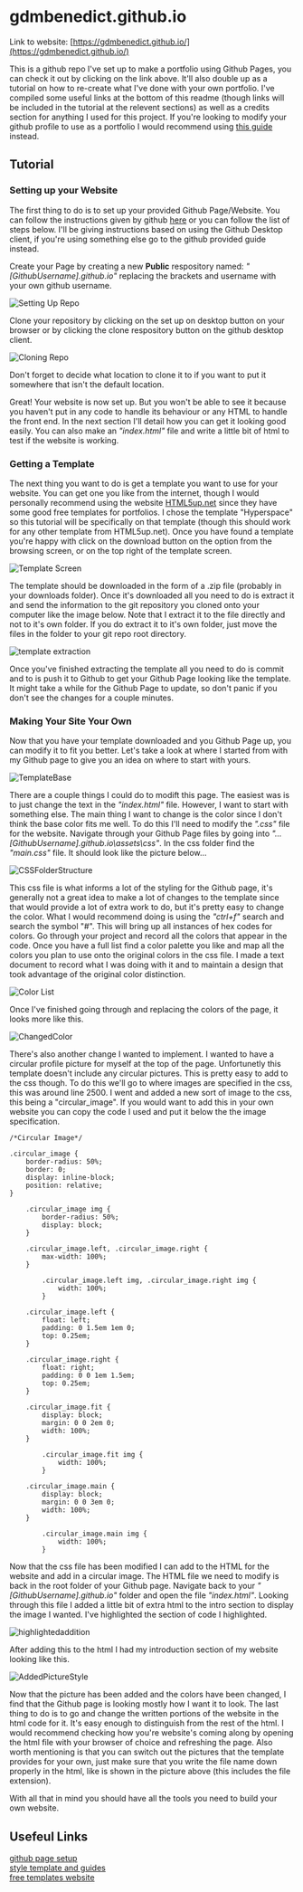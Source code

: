 # gdmbenedict.github.io

Link to website: [https://gdmbenedict.github.io/](https://gdmbenedict.github.io/)

This is a github repo I've set up to make a portfolio using Github Pages, you can check it out by clicking on the link above. It'll also double up as a tutorial on how to re-create what I've done with your own portfolio. I've compiled some useful links at the bottom of this readme (though links will be included in the tutorial at the relevent sections) as well as a credits section for anything I used for this project. If you're looking to modify your github profile to use as a portfolio I would recommend using [this guide](https://docs.github.com/en/account-and-profile/setting-up-and-managing-your-github-profile/customizing-your-profile/managing-your-profile-readme) instead.

## Tutorial

### Setting up your Website
The first thing to do is to set up your provided Github Page/Website. You can follow the instructions given by github [here](https://pages.github.com) or you can follow the list of steps below. I'll be giving instructions based on using the Github Desktop client, if you're using something else go to the github provided guide instead.

Create your Page by creating a new **Public** respository named: *"[GithubUsername].github.io"* replacing the brackets and username with your own github username.

![Setting Up Repo](https://github.com/gdmbenedict/gdmbenedict.github.io/assets/97464794/af44bee0-da9b-4d3b-9258-d8bc4045c2e5)

Clone your repository by clicking on the set up on desktop button on your browser or by clicking the clone respository button on the github desktop client.

![Cloning Repo](https://github.com/gdmbenedict/gdmbenedict.github.io/assets/97464794/afb6dd81-ff42-401d-9dba-27299c9ad6ba)

Don't forget to decide what location to clone it to if you want to put it somewhere that isn't the default location.

Great! Your website is now set up. But you won't be able to see it because you haven't put in any code to handle its behaviour or any HTML to handle the front end. In the next section I'll detail how you can get it looking good easily. You can also make an *"index.html"* file and write a little bit of html to test if the website is working.

### Getting a Template
The next thing you want to do is get a template you want to use for your website. You can get one you like from the internet, though I would personally recommend using the website [HTML5up.net](https://html5up.net/) since they have some good free templates for portfolios. I chose the template "Hyperspace" so this tutorial will be specifically on that template (though this should work for any other template from HTML5up.net). Once you have found a template you're happy with click on the download button on the option from the browsing screen, or on the top right of the template screen.

![Template Screen](https://github.com/gdmbenedict/gdmbenedict.github.io/assets/97464794/48c2dadf-2276-4a51-95a3-087a4cb50d55)

The template should be downloaded in the form of a .zip file (probably in your downloads folder). Once it's downloaded all you need to do is extract it and send the information to the git repository you cloned onto your computer like the image below. Note that I extract it to the file directly and not to it's own folder. If you do extract it to it's own folder, just move the files in the folder to your git repo root directory.

![template extraction](https://github.com/gdmbenedict/gdmbenedict.github.io/assets/97464794/07b5051f-eaa4-4eaf-85e9-648be94a0fb9)

Once you've finished extracting the template all you need to do is commit and to is push it to Github to get your Github Page looking like the template. It might take a while for the Github Page to update, so don't panic if you don't see the changes for a couple minutes.

### Making Your Site Your Own
Now that you have your template downloaded and you Github Page up, you can modify it to fit you better. Let's take a look at where I started from with my Github page to give you an idea on where to start with yours.

![TemplateBase](https://github.com/gdmbenedict/gdmbenedict.github.io/assets/97464794/10d02663-8ab3-465b-a870-409560e88a07)

There are a couple things I could do to modift this page. The easiest was is to just change the text in the *"index.html"* file. However, I want to start with something else. The main thing I want to change is the color since I don't think the base color fits me well. To do this I'll need to modify the *".css"* file for the website. Navigate through your Github Page files by going into *"...\[GithubUsername].github.io\assets\css"*. In the css folder find the *"main.css"* file. It should look like the picture below...

![CSSFolderStructure](https://github.com/gdmbenedict/gdmbenedict.github.io/assets/97464794/ea741e64-bb3a-42f6-b559-21076a632d6a)

This css file is what informs a lot of the styling for the Github page, it's generally not a great idea to make a lot of changes to the template since that would provide a lot of extra work to do, but it's pretty easy to change the color. What I would recommend doing is using the *"ctrl+f"* search and search the symbol "#". This will bring up all instances of hex codes for colors. Go through your project and record all the colors that appear in the code. Once you have a full list find a color palette you like and map all the colors you plan to use onto the original colors in the css file. I made a text document to record what I was doing with it and to maintain a design that took advantage of the original color distinction.

![Color List](https://github.com/gdmbenedict/gdmbenedict.github.io/assets/97464794/a20d7b2b-2325-4d9a-b924-b989eb8438db)

Once I've finished going through and replacing the colors of the page, it looks more like this.

![ChangedColor](https://github.com/gdmbenedict/gdmbenedict.github.io/assets/97464794/f9ada0f7-f606-4b07-9fe9-117c5148a64c)

There's also another change I wanted to implement. I wanted to have a circular profile picture for myself at the top of the page. Unfortunetly this template doesn't include any circular pictures. This is pretty easy to add to the css though. To do this we'll go to where images are specified in the css, this was around line 2500. I went and added a new sort of image to the css, this being a "circular_image". If you would want to add this in your own website you can copy the code I used and put it below the the image specification.

```
/*Circular Image*/

.circular_image {
	border-radius: 50%;
	border: 0;
	display: inline-block;
	position: relative;
}

	.circular_image img {
		border-radius: 50%;
		display: block;
	}

	.circular_image.left, .circular_image.right {
		max-width: 100%;
	}

		.circular_image.left img, .circular_image.right img {
			width: 100%;
		}

	.circular_image.left {
		float: left;
		padding: 0 1.5em 1em 0;
		top: 0.25em;
	}

	.circular_image.right {
		float: right;
		padding: 0 0 1em 1.5em;
		top: 0.25em;
	}

	.circular_image.fit {
		display: block;
		margin: 0 0 2em 0;
		width: 100%;
	}

		.circular_image.fit img {
			width: 100%;
		}

	.circular_image.main {
		display: block;
		margin: 0 0 3em 0;
		width: 100%;
	}

		.circular_image.main img {
			width: 100%;
		}
```

Now that the css file has been modified I can add to the HTML for the website and add in a circular image. The HTML file we need to modify is back in the root folder of your Github page. Navigate back to your *"\[GithubUsername].github.io\"* folder and open the file *"index.html"*. Looking through this file I added a little bit of extra html to the intro section to display the image I wanted. I've highlighted the section of code I highlighted.

![highlightedaddition](https://github.com/gdmbenedict/gdmbenedict.github.io/assets/97464794/3e08ae91-72bf-4dd6-bfc9-1f656f504f17)

After adding this to the html I had my introduction section of my website looking like this.

![AddedPictureStyle](https://github.com/gdmbenedict/gdmbenedict.github.io/assets/97464794/1a747a00-aec7-4258-97ae-e973a38fd4ea)

Now that the picture has been added and the colors have been changed, I find that the Github page is looking mostly how I want it to look. The last thing to do is to go and change the written portions of the website in the html code for it. It's easy enough to distinguish from the rest of the html. I would recommend checking how you're website's coming along by opening the html file with your browser of choice and refreshing the page. Also worth mentioning is that you can switch out the pictures that the template provides for your own, just make sure that you write the file name down properly in the html, like is shown in the picture above (this includes the file extension).

With all that in mind you should have all the tools you need to build your own website.

## Usefeul Links
[github page setup](https://pages.github.com)<br>
[style template and guides](https://www.geeksforgeeks.org/how-to-build-portfolio-website-and-host-it-on-github-pages/)<br>
[free templates website](https://html5up.net/)<br>
